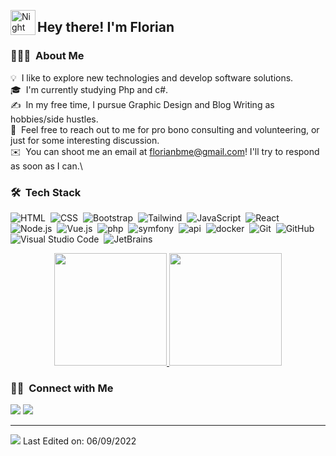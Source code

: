 
<img alt="Night Coding" src="./assets/Hand%20Wave.gif" width='40' align="left"/><h2>Hey there! I'm Florian</h2>

### 👨🏻‍💻 &nbsp;About Me

💡 &nbsp;I like to explore new technologies and develop software solutions.\
🎓 &nbsp;I'm currently studying Php and c#.\
✍️ &nbsp;In my free time, I pursue Graphic Design and Blog Writing as hobbies/side hustles.\
💬 &nbsp;Feel free to reach out to me for pro bono consulting and volunteering, or just for some interesting discussion.\
✉️ &nbsp;You can shoot me an email at florianbme@gmail.com! I'll try to respond as soon as I can.\


### 🛠 &nbsp;Tech Stack

![HTML](https://img.shields.io/badge/-HTML-05122A?style=flat&logo=HTML5)&nbsp;
![CSS](https://img.shields.io/badge/-CSS-05122A?style=flat&logo=CSS3&logoColor=1572B6)&nbsp;
![Bootstrap](https://img.shields.io/badge/-Bootstrap-05122A?style=flat&logo=bootstrap&logoColor=563D7C)&nbsp;
![Tailwind](https://img.shields.io/badge/-Tailwind-05122A?style=flat&logo=TailwindCSS&logoColor=0EA5E9)&nbsp;
![JavaScript](https://img.shields.io/badge/-JavaScript-05122A?style=flat&logo=javascript)&nbsp;
![React](https://img.shields.io/badge/-React-05122A?style=flat&logo=react)&nbsp;
![Node.js](https://img.shields.io/badge/-Node.js-05122A?style=flat&logo=node.js)&nbsp;
![Vue.js](https://img.shields.io/badge/-VueJS-05122A?style=flat&logo=vue.js)&nbsp;
![php](https://img.shields.io/badge/-php-05122A?style=flat&logo=php)&nbsp;
![symfony](https://img.shields.io/badge/-Symfony-05122A?style=flat&logo=symfony)&nbsp;
![api](https://img.shields.io/badge/-Api%20Platform-05122A)&nbsp;
![docker](https://img.shields.io/badge/-Docker-05122A?style=flat&logo=docker)&nbsp;
![Git](https://img.shields.io/badge/-Git-05122A?style=flat&logo=git)&nbsp;
![GitHub](https://img.shields.io/badge/-GitHub-05122A?style=flat&logo=github)&nbsp;
![Visual Studio Code](https://img.shields.io/badge/-Visual%20Studio%20Code-05122A?style=flat&logo=visual-studio-code&logoColor=007ACC)&nbsp;
![JetBrains](https://img.shields.io/badge/-Jet%20Brains%20Editor-05122A?logo=JetBrains)&nbsp;

<p align="center">
<a href="https://github.com/AVS1508">
  <img height="180em" src="https://github-readme-stats-eight-theta.vercel.app/api?username=FlorianBEME&show_icons=true&theme=algolia&include_all_commits=true&count_private=true"/>
  <img height="180em" src="https://github-readme-stats-eight-theta.vercel.app/api/top-langs/?username=FlorianBEME&layout=compact&langs_count=8&theme=algolia"/>
</a>
</p>

### 🤝🏻 &nbsp;Connect with Me

<p align="left">
<a href="https://www.florianbeme.fr"><img src="https://img.shields.io/badge/-florianbeme.com-3423A6?style=flat&logo=Google-Chrome&logoColor=white"/></a>
<a href="https://www.linkedin.com/in/florian-b%C3%AAme/"><img src="https://img.shields.io/badge/-Florian%20Bême%20-0077B5?style=flat&logo=Linkedin&logoColor=white"/></a>
</p>

-----
![](https://komarev.com/ghpvc/?FlorianBEME&style=flat-square)
Last Edited on: 06/09/2022
